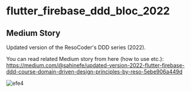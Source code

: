 # flutter_firebase_ddd_bloc_2022


## Medium Story
Updated version of the ResoCoder's DDD series (2022).

You can read related Medium story from here (how to use etc.): https://medium.com/@sahinefe/updated-version-2022-flutter-firebase-ddd-course-domain-driven-design-principles-by-reso-5ebe906a449d

![efe4](https://user-images.githubusercontent.com/67283777/198246472-4d9197f6-629f-40b2-9146-3b60b49f55d5.jpg)
